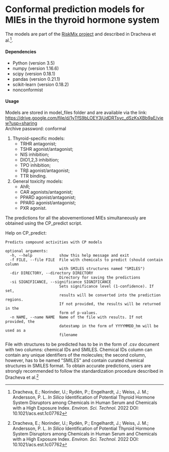 # Conformal prediction models for MIEs in the thyroid hormone system

The models are part of the [RiskMix project](https://www.aces.su.se/riskmix/) and described in Dracheva et al.[^1].

#### Dependencies

- Python (version 3.5)
- numpy (version 1.16.6)
- scipy (version 0.18.1)
- pandas (version 0.21.1)
- scikit-learn (version 0.18.2)
- nonconformist

#### Usage

Models are stored in model_files folder and are available via the link:
        https://drive.google.com/file/d/1yTfS9bLOEY3jUdDRTsyc_dSzKsXBb9aE/view?usp=sharing  
Archive password: conformal

1. Thyroid-specific models:
    - TRHR antagonist;
    - TSHR agonist/antagonist;
    - NIS inhibition;
    - DIO1,2,3 inhibition;
    - TPO inhibition;
    - TR&#946; agonist/antagonist;
    - TTR binding.
2. General toxicity models:
    - AhR;
    - CAR agonists/antagonist;
    - PPARD agonist/antagonist;
    - PPARG agonist/antagonist;
    - PXR agonist.

The predictions for all the abovementioned MIEs simultaneously are obtained using the CP_predict script.

Help on CP_predict:

```
Predicts compound activities with CP models

optional arguments:
  -h, --help            show this help message and exit
  -f FILE, --file FILE  File with chemicals to predict (should contain column
                        with SMILES structures named "SMILES")
  -dir DIRECTORY, --directory DIRECTORY
                        Directory for saving the predictions
  -si SIGNIFICANCE, --significance SIGNIFICANCE
                        Sets significance level (1-confidence). If set,
                        results will be converted into the prediction regions.
                        If not provided, the results will be returned in the
                        form of p-values.
  -n NAME, --name NAME  Name of the file with results. If not provided, the
                        datestamp in the form of YYYYMMDD_hm will be used as a
                        filename
```

File with structures to be predicted has to be in the form of .csv document with two columns: chemical IDs and SMILES.
Chemical IDs column can contain any unique identifiers of the molecules; the second column, however, has to be named
        "SMILES" and contain curated chemical structures in SMILES format. To obtain accurate predictions, users are
        strongly recommended to follow the standardization procedure described in Dracheva et al.[^1]

[^1]: Dracheva, E.; Norinder, U.; Rydén, P.; Engelhardt, J.; Weiss, J. M.; Andersson, P. L. _In Silico_ Identification of Potential Thyroid Hormone System Disruptors among Chemicals in Human Serum and Chemicals with a High Exposure Index. _Environ. Sci. Technol._ 2022
DOI: 10.1021/acs.est.1c07762
